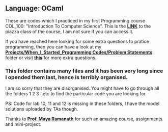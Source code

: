 ## Language: OCaml
These are codes which I practiced in my first Programming course COL_100: "Introduction To Computer Science". This is the [**LINK**](https://piazza.com/class/jbq9e6d3x4x7nv) to the piazza class of the course, I am not sure if you can access it. 

If you have reached here looking for some extra questions to pratice programming, then you can have a look at my [**Projects/When_I_Started_Programming Codes/Problem Statements**](https://github.com/Aman-Godara/Projects/tree/master/When_I_Started_Programming%20Codes/Problem%20Statements) folder or visit [**this**](https://iitd-plos.github.io/col100/) for more extra questions.

### This folder contains many files and it has been very long since I opended them last, hence is terribly organised.
I am so sorry that they are disorganised. You might have to go through all the folders 1 2 3 ..etc to find the particular code you are looking for.

PS: Code for lab 10, 11 and 12 is missing in these folders, I have the model solutions uploaded by TAs though.

Thanks to [**Prof. Maya Ramanath**](http://www.cse.iitd.ernet.in/~ramanath/) for such an amazing course, assignments and mini-project.
